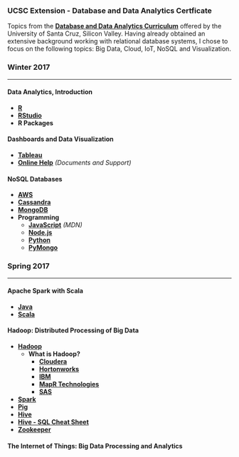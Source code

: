 ### UCSC Extension - Database and Data Analytics Certficate

Topics from the **[Database and Data Analytics Curriculum](https://www.ucsc-extension.edu/programs/database-systems/schedule)** offered by the University of Santa Cruz, Silicon Valley. Having already obtained an extensive background working with relational database systems, I chose to focus on the following topics: Big Data, Cloud, IoT, NoSQL and Visualization.

### Winter 2017

----------

#### Data Analytics, Introduction

- **<a href="https://cran.r-project.org/">R</a>**
- **<a href="https://www.rstudio.com/">RStudio</a>**
- **R Packages**

#### Dashboards and Data Visualization

- **<a href="https://www.tableau.com/">Tableau</a>**
- **<a href="https://www.tableau.com/support/help">Online Help</a>** _(Documents and Support)_

#### NoSQL Databases

- **<a href="https://aws.amazon.com/">AWS</a>**
- **<a href="http://cassandra.apache.org/">Cassandra</a>**
- **<a href="https://www.mongodb.com/">MongoDB</a>**
- **Programming**
	- **<a href="https://developer.mozilla.org/en-US/docs/Web/JavaScript">JavaScript</a>** _(MDN)_
	- **<a href="https://nodejs.org/en/">Node.js</a>**
	- **<a href="https://www.python.org/">Python</a>**
	- **<a href="https://api.mongodb.com/python/current/">PyMongo</a>**  
	
### Spring 2017

----------

#### Apache Spark with Scala

- **<a href="https://www.oracle.com/java/index.html">Java</a>**
- **<a href="https://www.scala-lang.org/">Scala</a>**

#### Hadoop: Distributed Processing of Big Data

- **<a href="http://hadoop.apache.org/">Hadoop</a>**
	- **What is Hadoop?**
		- **<a href="https://www.cloudera.com/products/open-source/apache-hadoop.html">Cloudera</a>**
		- **<a href="https://hortonworks.com/apache/hadoop/">Hortonworks</a>**
		- **<a href="https://www.ibm.com/analytics/us/en/technology/hadoop/">IBM</a>**
		- **<a href="https://www.mapr.com/products/apache-hadoop">MapR Technologies</a>**
		- **<a href="https://www.sas.com/en_us/insights/big-data/hadoop.html">SAS</a>**
- **<a href="http://spark.apache.org/">Spark</a>**
- **<a href="https://pig.apache.org/">Pig</a>**
- **<a href="https://hive.apache.org/">Hive</a>**
- **<a href="http://hortonworks.com/blog/hive-cheat-sheet-for-sql-users/">Hive - SQL Cheat Sheet</a>**
- **<a href="https://zookeeper.apache.org/">Zookeeper</a>**

#### The Internet of Things: Big Data Processing and Analytics







